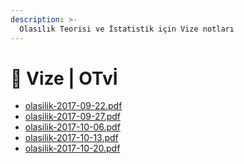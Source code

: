 ```yaml
---
description: >-
  Olasılık Teorisi ve İstatistik için Vize notları
---
```


# 📅 Vize \| OTvİ

<!--YPackage.YGitbookIntegration-tarafından-otomatik-oluşturulmuştur-->

- [olasilik-2017-09-22.pdf](olasilik-2017-09-22.pdf)
- [olasilik-2017-09-27.pdf](olasilik-2017-09-27.pdf)
- [olasilik-2017-10-06.pdf](olasilik-2017-10-06.pdf)
- [olasilik-2017-10-13.pdf](olasilik-2017-10-13.pdf)
- [olasilik-2017-10-20.pdf](olasilik-2017-10-20.pdf)

<!--YPackage.YGitbookIntegration-tarafından-otomatik-oluşturulmuştur-->
